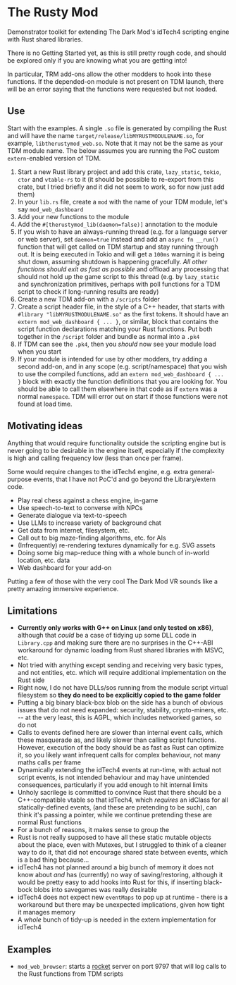 # The Rusty Mod

Demonstrator toolkit for extending The Dark Mod's idTech4 scripting engine with Rust
shared libraries.

There is no Getting Started yet, as this is still pretty rough code, and
should be explored only if you are knowing what you are getting into!

In particular, TRM add-ons allow the other modders to hook into these functions. If
the depended-on module is not present on TDM launch, there will be an error
saying that the functions were requested but not loaded.

## Use

Start with the examples. A single `.so` file is generated by compiling the Rust
and will have the name `target/release/libMYRUSTMODULENAME.so`, for example,
`libtherustymod_web.so`. Note that it may not be the same as your TDM module
name. The below assumes you are running the PoC custom `extern`-enabled version
of TDM.

1. Start a new Rust library project and add this crate, `lazy_static`, `tokio`, `ctor`
    and `vtable-rs` to it (it should be possible to re-export from this crate,
    but I tried briefly and it did not seem to work, so for now just add them)
1. In your `lib.rs` file, create a `mod` with the name of your TDM module, let's
    say `mod_web_dashboard`
1. Add your new functions to the module
1. Add the `#[therustymod_lib(daemon=false)]` annotation to the module
1. If you wish to have an always-running thread (e.g. for a language server or
    web server), set `daemon=true` instead and add an `async fn __run()` function
    that will get called on TDM startup and stay running through out. It is
    being executed in Tokio and will get a `100ms` warning it is being shut down,
    assuming shutdown is happening gracefully. _All other functions should exit
    as fast as possible_ and offload any processing that should not hold up
    the game script to this thread (e.g. by `lazy_static` and synchronization
    primitives, perhaps with poll functions for a TDM script to check if
    long-running results are ready)
1. Create a new TDM add-on with a `/scripts` folder
1. Create a script header file, in the style of a C++ header, that starts with
    `#library "libMYRUSTMODULENAME.so"` as the first tokens. It should have an
    `extern mod_web_dashboard { ... }`, or similar, block that contains the
    script function declarations matching your Rust functions. Put both together
    in the `/script` folder and bundle as normal into a `.pk4`
1. If TDM can see the `.pk4`, then you _should_ now see your module load when you start
1. If your module is intended for use by other modders, try adding a second
   add-on, and in any scope (e.g. script/namespace) that you wish to use the
   compiled functions, add an `extern mod_web_dashboard { ... }` block with exactly the
   function definitions that you are looking for. You should be able to call them elsewhere
   in that code as if `extern` was a normal `namespace`. TDM will error out on
   start if those functions were not found at load time.

## Motivating ideas

Anything that would require functionality outside the scripting engine
but is never going to be desirable in the engine itself, especially if
the complexity is high and calling frequency low (less than once per frame).

Some would require changes to the idTech4 engine, e.g. extra general-purpose events, that
I have not PoC'd and go beyond the Library/extern code.

* Play real chess against a chess engine, in-game
* Use speech-to-text to converse with NPCs
* Generate dialogue via text-to-speech
* Use LLMs to increase variety of background chat
* Get data from internet, filesystem, etc.
* Call out to big maze-finding algorithms, etc. for AIs
* (Infrequently) re-rendering textures dynamically for e.g. SVG assets
* Doing some big map-reduce thing with a whole bunch of in-world location, etc. data
* Web dashboard for your add-on

Putting a few of those with the very cool The Dark Mod VR sounds like a pretty
amazing immersive experience.

## Limitations

* **Currently only works with G++ on Linux (and only tested on x86)**, although
  that _could_ be a case of tidying up some DLL code in `Library.cpp` and making
  sure there are no surprises in the C++-ABI workaround for dynamic loading from
  Rust shared libraries with MSVC, etc.
* Not tried with anything except sending and receiving very basic types, and not
  entities, etc. which will require additional implementation on the Rust side
* Right now, I do not have DLLs/sos running from the module script virtual filesystem
  so **they do need to be explicitly copied to the game folder**
* Putting a big binary black-box blob on the side has a bunch of obvious issues
  that do not need expanded: security, stability, crypto-miners, etc. -- at the
  very least, this is AGPL, which includes networked games, so do not 
* Calls to events defined here are slower than internal event calls, which these
  masquerade as, and likely slower than calling script functions. However, execution
  of the body should be as fast as Rust can optimize it, so you likely want infrequent
  calls for complex behaviour, not many maths calls per frame
* Dynamically extending the idTech4 events at run-time, with actual not script events,
  is not intended behaviour and may have unintended consequences, particularly if you
  add enough to hit internal limits
* Unholy sacrilege is committed to convince Rust that there should be a C++-compatible
  vtable so that idTech4, which _requires_ an idClass for all statically-defined events,
  (and these are pretending to be such), can think it's passing a pointer, while
  we continue pretending these are normal Rust functions
* For a bunch of reasons, it makes sense to group the 
* Rust is not really supposed to have all these static mutable objects about the place,
  even with Mutexes, but I struggled to think of a cleaner way to do it, that did not
  encourage shared state between events, which is a bad thing because...
* idTech4 has not planned around a big bunch of memory it does not know about _and_ has
  (currently) no way of saving/restoring, although it would be pretty easy to add hooks
  into Rust for this, if inserting black-bock blobs into savegames was really desirable
* idTech4 does not expect new `eventMaps` to pop up at runtime - there is a workaround
  but there may be unexpected implications, given how tight it manages memory
* A _whole_ bunch of tidy-up is needed in the extern implementation for idTech4

## Examples

* `mod_web_browser`: starts a [rocket](https://rocket.rs/) server on port 9797 that will
  log calls to the Rust functions from TDM scripts
